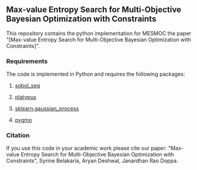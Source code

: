 ## Max-value Entropy Search for Multi-Objective Bayesian Optimization with Constraints


This repository contains the python implementation for MESMOC the paper "[Max-value Entropy Search for Multi-Objective Bayesian Optimization with Constraints]". 


### Requirements
The code is implemented in Python and requires the following packages:
1. [sobol_seq](https://github.com/naught101/sobol_seq)

2. [platypus](https://platypus.readthedocs.io/en/latest/getting-started.html#installing-platypus)

3. [sklearn.gaussian_process](https://scikit-learn.org/stable/modules/gaussian_process.html)

4. [pygmo](https://esa.github.io/pygmo2/install.html) 

### Citation
If you use this code in your academic work please cite our paper: "Max-value Entropy Search for Multi-Objective Bayesian Optimization with Constraints", Syrine Belakaria, Aryan Deshwal, Janardhan Rao Doppa.


